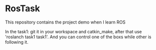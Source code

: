 # RosTask
This repository contains the project demo when I learn ROS

In the task1:
	    git it in your workspace and catkin_make, after that use 
			    'roslanch task1 task1'.
	And you can control one of the boxs while other is following it.

